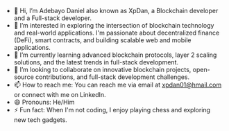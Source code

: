 - 👋 Hi, I’m Adebayo Daniel also known as XpDan, a Blockchain developer and a Full-stack developer.
- 👀 I’m interested in exploring the intersection of blockchain technology and real-world applications. I'm passionate about decentralized finance (DeFi), smart contracts, and building scalable web and mobile applications.
- 🌱 I’m currently learning advanced blockchain protocols, layer 2 scaling solutions, and the latest trends in full-stack development.
- 💞️ I’m looking to collaborate on innovative blockchain projects, open-source contributions, and full-stack development challenges.
- 📫 How to reach me: You can reach me via email at xpdan01@hmail.com or connect with me on LinkedIn.
- 😄 Pronouns: He/Him
- ⚡ Fun fact: When I'm not coding, I enjoy playing chess and exploring new tech gadgets.

<!---
XpDan/XpDan is a ✨ special ✨ repository because its `README.md` (this file) appears on your GitHub profile.
You can click the Preview link to take a look at your changes.
--->

